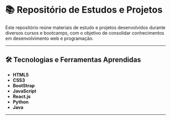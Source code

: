 # 📚 Repositório de Estudos e Projetos

Este repositório reúne materiais de estudo e projetos desenvolvidos durante diversos cursos e bootcamps, com o objetivo de consolidar conhecimentos em desenvolvimento web e programação.

---

## 🛠️ Tecnologias e Ferramentas Aprendidas

- **HTML5**
- **CSS3**
- **BootStrap**
- **JavaScript**
- **React.js**
- **Python**
- **Java**

---
